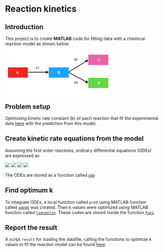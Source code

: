 # Reaction kinetics

## Introduction
This project is to create **MATLAB** code for fitting data with a chemical reaction model as shown below:

<img src="https://github.com/pangnattacha/reaction_kinetics/blob/master/reactions.png" width="70%" height="70%">

## Problem setup
Optimizing kinetic rate constant (k) of each reaction that fit the experimental data [here](https://github.com/pangnattacha/reaction_kinetics/blob/master/data_dummy.xlsx) with the prediction from this model.

## Create kinetic rate equations from the model
Assuming the first order reactions, ordinary differential equations (ODEs) are expressed as 

<img src="https://latex.codecogs.com/gif.latex?%5Cfrac%7BdA%7D%7Bdt%7D%20%3D%20-k_%7B1%7DA">
<img src="https://latex.codecogs.com/gif.latex?%5Cfrac%7BdB%7D%7Bdt%7D%20%3D%20k_1A-%28k_2&plus;k_3%29B">
<img src="https://latex.codecogs.com/gif.latex?%5Cfrac%7BdC%7D%7Bdt%7D%20%3D%20k_2B">
<img src="https://latex.codecogs.com/gif.latex?%5Cfrac%7BdD%7D%7Bdt%7D%20%3D%20k_3B">

The ODEs are stored as a function called [`ode`](https://github.com/pangnattacha/reaction_kinetics/blob/master/ode.m)

## Find optimum k
To integrate ODEs, a local function called `pred` using MATLAB function called [`ode45`](https://uk.mathworks.com/help/matlab/ref/ode45.html?requestedDomain=) was created. Then k values were optimized using MATLAB function called [`lsqnonlin`](https://uk.mathworks.com/help/optim/ug/lsqnonlin.html). These codes are stored inside the function [`fun1`](https://github.com/pangnattacha/reaction_kinetics/blob/master/fun1.m)

## Report the result
A script `result` for loading the datafile, calling the functions to optimize k values to fit the reaction model can be found [here](https://github.com/pangnattacha/reaction_kinetics/blob/master/result.m)
